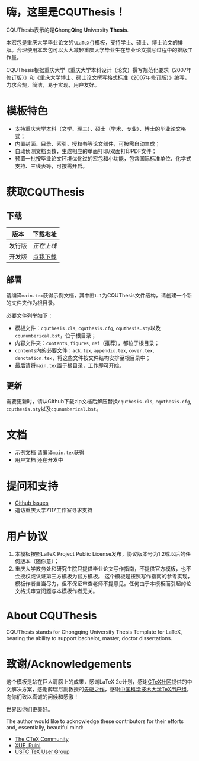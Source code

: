# 嗨，这里是CQUThesis！
CQUThesis表示的是**C**hong**Q**ing **U**niversity **Thesis**.

本宏包是重庆大学毕业论文的`\LaTeX{}`模板，支持学士、硕士、博士论文的排版。合理使用本宏包可以大大减轻重庆大学毕业生在毕业论文撰写过程中的排版工作量。
	
CQUThesis根据重庆大学《重庆大学本科设计（论文）撰写规范化要求（2007年修订版）》和《重庆大学博士、硕士论文撰写格式标准（2007年修订版）》编写，力求合规，简洁，易于实现，用户友好。

# 模板特色
* 支持重庆大学本科（文学、理工）、硕士（学术、专业）、博士的毕业论文格式；
* 内置封面、目录、索引、授权书等论文部件，可按需自动生成；
* 自动侦测文档页数，生成相应的单面打印/双面打印PDF文件；
* 预置一批按毕业论文环境优化过的宏包和小功能，包含国际标准单位、化学式支持、三线表等，可按需开启。

# 获取CQUThesis
## 下载
版本	|	下载地址
---	|	---
发行版	|	*正在上线*
开发版	|	[点我下载](https://github.com/nanmu42/cquthesis/zipball/master)

## 部署
请编译`main.tex`获得示例文档，其中`图1.1`为CQUThesis文件结构，请创建一个新的文件夹作为根目录。

必要文件列举如下：
* 模板文件：`cquthesis.cls`, `cquthesis.cfg`, `cquthesis.sty`以及`cqunumberical.bst`，位于根目录；
* 内容文件夹：`contents`, `figures`, `ref`（推荐），都位于根目录；
* `contents`内的必要文件：`ack.tex`, `appendix.tex`, `cover.tex`, `denotation.tex`，将这些文件按文件结构安排至根目录中；
* 最后请将`main.tex`置于根目录，工作即可开始。

## 更新
需要更新时，请从GIthub下载zip文档后解压替换`cquthesis.cls`, `cquthesis.cfg`, `cquthesis.sty`以及`cqunumberical.bst`。

# 文档
* 示例文档	请编译`main.tex`获得
* 用户文档	还在开发中

# 提问和支持
* [Github Issues](https://github.com/nanmu42/CQUThesis/issues)
* 造访重庆大学7117工作室寻求支持

# 用户协议
1. 本模板按照LaTeX Project Public License发布，协议版本号为1.2或以后的任何版本（随你意）；
1. 重庆大学教务处和研究生院只提供毕业论文写作指南，不提供官方模板，也不会授权或认证第三方模板为官方模板。
这个模板是按照写作指南的参考实现，模板作者自当尽力，但不保证审查老师不提意见。任何由于本模板而引起的论文格式审查问题与本模板作者无关。

# About CQUThesis
CQUThesis stands for Chongqing University Thesis Template for LaTeX, bearing the ability to support bachelor,
master, doctor dissertations.

# 致谢/Acknowledgements
这个模板是站在巨人肩膀上的成果，感谢LaTeX 2e计划，感谢[CTeX社区](https://github.com/CTeX-org/ctex-kit)提供的中文解决方案，感谢薛瑞尼副教授的[先驱之作](https://github.com/xueruini/thuthesis)，感谢[中国科学技术大学TeX用户组](https://github.com/ustctug/gbt-7714-20155)。向你们致以真诚的问候和感激！

世界因你们更美好。

The author would like to acknowledge these contributors for their efforts and, essentially, beautiful mind:

* [The CTeX Community](https://github.com/CTeX-org/ctex-kit)
* [XUE, Ruini](https://github.com/xueruini/thuthesis)
* [USTC TeX User Group](https://github.com/ustctug/gbt-7714-20155)
